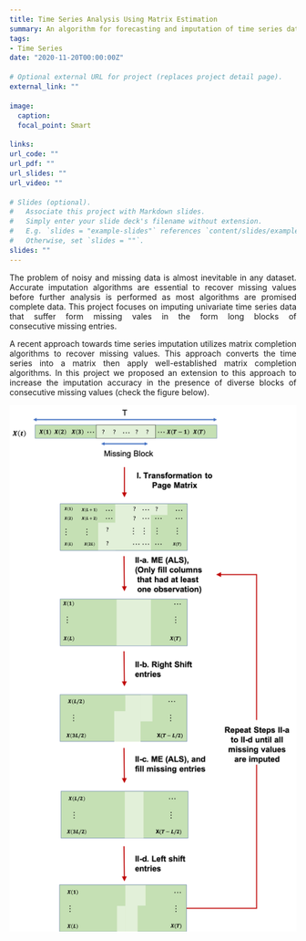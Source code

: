 ```yaml
---
title: Time Series Analysis Using Matrix Estimation 
summary: An algorithm for forecasting and imputation of time series data. 
tags:
- Time Series
date: "2020-11-20T00:00:00Z"

# Optional external URL for project (replaces project detail page).
external_link: ""

image:
  caption: 
  focal_point: Smart

links:
url_code: ""
url_pdf: ""
url_slides: ""
url_video: ""

# Slides (optional).
#   Associate this project with Markdown slides.
#   Simply enter your slide deck's filename without extension.
#   E.g. `slides = "example-slides"` references `content/slides/example-slides.md`.
#   Otherwise, set `slides = ""`.
slides: ""
---
```


<p>
<div style="text-align: justify"> 
The problem of noisy and missing data is almost inevitable in any dataset. Accurate imputation algorithms are essential to recover missing values before further analysis is performed as most algorithms are promised complete data. This project focuses on imputing univariate time series data that suffer form missing vales in the form long blocks of consecutive missing entries. 
</div>
</p>

<p>
<div style="text-align: justify"> 
A recent approach towards time series imputation utilizes matrix completion algorithms to recover missing values. This approach converts the time series into a matrix then apply well-established matrix completion algorithms. In this project we proposed an extension to this approach to increase the imputation accuracy in the presence of diverse blocks of consecutive missing values (check the figure below). 
</div>
</p>


![algorithm diag](alg_diag.png)


